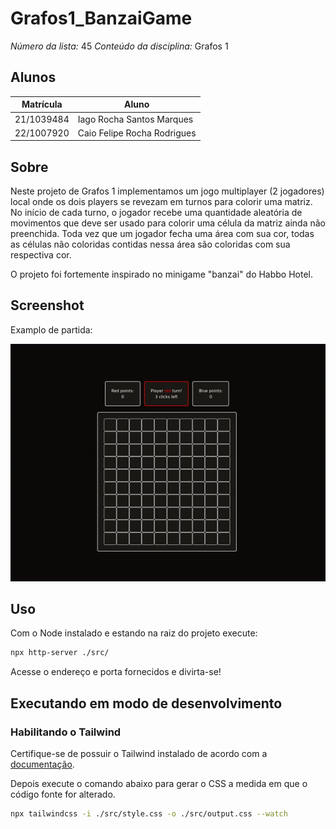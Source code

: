 # Grafos1_BanzaiGame

_Número da lista:_ 45
_Conteúdo da disciplina:_ Grafos 1

## Alunos

| Matrícula  | Aluno                       |
| ---------- | --------------------------- |
| 21/1039484 | Iago Rocha Santos Marques   |
| 22/1007920 | Caio Felipe Rocha Rodrigues |

## Sobre

Neste projeto de Grafos 1 implementamos um jogo multiplayer (2 jogadores) local onde os dois players se revezam em turnos para colorir uma matriz. No início de cada turno, o jogador recebe uma quantidade aleatória de movimentos que deve ser usado para colorir uma célula da matriz ainda não preenchida. Toda vez que um jogador fecha uma área com sua cor, todas as células não coloridas contidas nessa área são coloridas com sua respectiva cor.

O projeto foi fortemente inspirado no minigame "banzai" do Habbo Hotel.

## Screenshot

Examplo de partida:

![Partida](./media/match-example.gif)

## Uso

Com o Node instalado e estando na raiz do projeto execute:

```sh
npx http-server ./src/
```

Acesse o endereço e porta fornecidos e divirta-se!

## Executando em modo de desenvolvimento

### Habilitando o Tailwind

Certifique-se de possuir o Tailwind instalado de acordo com a [documentação](https://tailwindcss.com/docs/installation).

Depois execute o comando abaixo para gerar o CSS a medida em que o código fonte for alterado.

```sh
npx tailwindcss -i ./src/style.css -o ./src/output.css --watch
```
